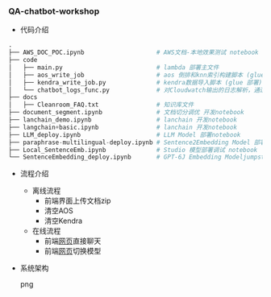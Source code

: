 ### QA-chatbot-workshop

- 代码介绍

```python
.
├── AWS_DOC_POC.ipynb                    # AWS文档-本地效果测试 notebook
├── code
│   ├── main.py                          # lambda 部署主文件
│   ├── aos_write_job                    # aos 倒排和knn索引构建脚本 (glue 部署)
│   ├── kendra_write_job.py              # kendra数据导入脚本 (glue 部署)
│   └── chatbot_logs_func.py             # 对Cloudwatch输出的日志解析，通过KDF同步到OpenSearch
├── docs
│   ├── Cleanroom_FAQ.txt                # 知识库文件
├── document_segment.ipynb               # 文档切分调优 开发notebook
├── lanchain_demo.ipynb                  # lanchain 开发notebook
├── langchain+basic.ipynb                # lanchain 开发notebook
├── LLM_deploy.ipynb                     # LLM Model 部署notebook
├── paraphrase-multilingual-deploy.ipynb # Sentence2Embedding Model 部署notebook
├── Local_SentenceEmb.ipynb              # Studio 模型部署调试 notebook
└── SentenceEmbedding_deploy.ipynb       # GPT-6J Embedding Modeljumpstart部署 notebook
```

- 流程介绍

  - 离线流程
    - 前端界面上传文档zip
    - 清空AOS
    - 清空Kendra
  - 在线流程
    - 前端[网页](http://chatbot-alb-1653663846.us-east-1.elb.amazonaws.com:9988/)直接聊天
    - 前端[网页](http://chatbot-alb-1653663846.us-east-1.elb.amazonaws.com:9988/)切换模型

- 系统架构

  png